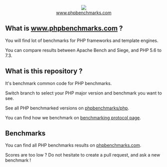 <p align="center">
  <img src="http://www.phpbenchmarks.com/images/logo_github.png">
  <br>
  <a href="http://www.phpbenchmarks.com" target="_blank">www.phpbenchmarks.com</a>
</p>

## What is www.phpbenchmarks.com ?

You will find lot of benchmarks for PHP frameworks and template engines.

You can compare results between Apache Bench and Siege, and PHP 5.6 to 7.3.

## What is this repository ?

It's benchmark common code for PHP benchmarks.

Switch branch to select your PHP major version and benchmark you want to see.

See all PHP benchmarked versions on [phpbenchmarks/php](https://github.com/phpbenchmarks/php).

You can find how we benchmark on [benchmarking protocol page](http://www.phpbenchmarks.com/en/documentation/benchmarking-protocol).

## Benchmarks

You can find all PHP benchmarks results on [phpbenchmarks.com](http://www.phpbenchmarks.com/en/benchmark/php/version).

Scores are too low ? Do not hesitate to create a pull request, and ask a new benchmark !
